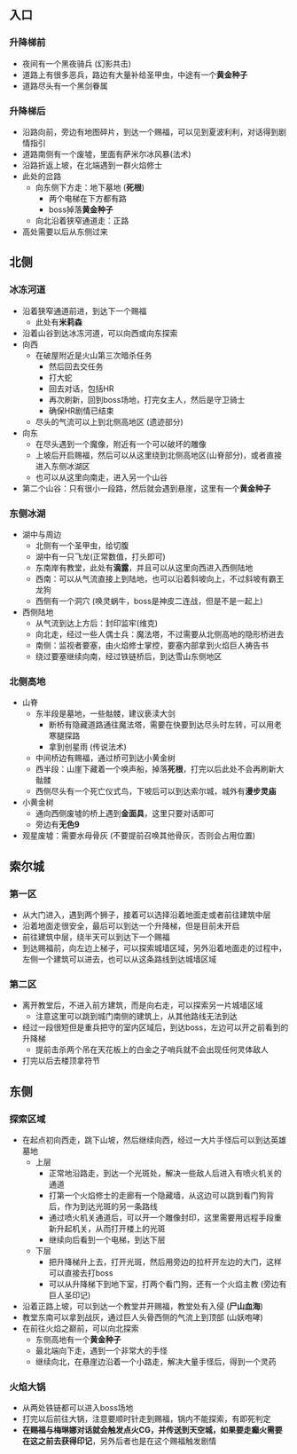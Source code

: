 ## 入口
### 升降梯前
- 夜间有一个黑夜骑兵 (幻影共击)
- 道路上有很多恶兵，路边有大量补给圣甲虫，中途有一个**黄金种子**
- 道路尽头有一个黑剑眷属

### 升降梯后
- 沿路向前，旁边有地图碎片，到达一个赐福，可以见到夏波利利，对话得到剧情指引
- 道路南侧有一个废墟，里面有萨米尔冰风暴(法术)
- 沿路折返上坡，在北端遇到一群火焰修士
- 此处的岔路
	- 向东侧下方走：地下墓地 (**死根**)
		- 两个电梯在下方都有路
		- boss掉落**黄金种子**
	- 向北沿着狭窄通道走：正路
- 高处需要以后从东侧过来

## 北侧
### 冰冻河道
- 沿着狭窄通道前进，到达下一个赐福
	- 此处有**米莉森**
- 沿着山谷到达冰冻河道，可以向西或向东探索
- 向西
	- 在破屋附近是火山第三次暗杀任务
		- 然后回去交任务
		- 打大蛇
		- 回去对话，包括HR
		- 再次刷新，回到boss场地，打完女主人，然后是守卫骑士
		- 确保HR剧情已结束
	- 尽头的气流可以上到北侧高地区 (遗迹部分)
- 向东
	- 在尽头遇到一个魔像，附近有一个可以破坏的雕像
	- 上坡后开启赐福，然后可以从这里绕到北侧高地区(山脊部分)，或者直接进入东侧冰湖区
	- 也可以从这里向南走，进入另一个山谷
- 第二个山谷：只有很小一段路，然后就会遇到悬崖，这里有一个**黄金种子**

### 东侧冰湖
- 湖中与周边
	- 北侧有一个圣甲虫，给切腹
	- 湖中有一只飞龙(正常数值，打头即可)
	- 东南岸有教堂，此处有**滴露**，并且可以从这里向西进入西侧陆地
	- 西南：可以从气流直接上到陆地，也可以沿着斜坡向上，不过斜坡有霸王龙狗
	- 西侧有一个洞穴 (唤灵蜗牛，boss是神皮二连战，但是不是一起上)
- 西侧陆地
	- 从气流到达上方后：封印监牢(维克)
	- 向北走，经过一些人偶士兵：魔法塔，不过需要从北侧高地的隐形桥进去
	- 南侧：监视者要塞，由火焰修士掌控，要塞内部拿到火焰巨人祷告书
	- 绕过要塞继续向南，经过铁链桥后，到达雪山东侧地区

### 北侧高地
- 山脊
	- 东半段是墓地，一些骷髅，建议亵渎大剑
		- 断桥有隐藏道路通往魔法塔，需要在快要到达尽头时左转，可以用老寒腿探路
		- 拿到创星雨 (传说法术)
	- 中间桥边有赐福，通过桥可到达小黄金树
	- 西半段：山崖下藏着一个唤声船，掉落**死根**，打完以后此处不会再刷新大骷髅
	- 西侧尽头有一个死亡仪式鸟，下坡后可以到达索尔城，城外有**漫步灵庙**
- 小黄金树
	- 通向西侧废墟的桥上遇到**金面具**，这里只要对话即可
	- 旁边有**无色9**
- 观星废墟：需要水母骨灰 (不要提前召唤其他骨灰，否则会占用位置)

## 索尔城
### 第一区
- 从大门进入，遇到两个狮子，接着可以选择沿着地面走或者前往建筑中层
- 沿着地面走很安全，最后可以到达一个升降梯，但是目前未开启
- 前往建筑中层，绕半天可以到达下一个赐福
- 到达赐福前，向左边上梯子，可以探索城墙区域，另外沿着地面走的过程中，左侧一个建筑可以进去，也可以从这条路线到达城墙区域

### 第二区
- 离开教堂后，不进入前方建筑，而是向右走，可以探索另一片城墙区域
	- 注意这里可以跳到城门南侧的建筑上，从其他路线无法到达
- 经过一段很短但是重兵把守的室内区域后，到达boss，左边可以开之前看到的升降梯
	- 提前击杀两个吊在天花板上的白金之子哨兵就不会出现任何灵体敌人
- 打完以后去楼顶拿符节

## 东侧
### 探索区域
- 在起点初向西走，跳下山坡，然后继续向西，经过一大片手怪后可以到达英雄墓地
	- 上层
		- 正常地沿路走，到达一个光斑处，解决一些敌人后进入有喷火机关的通道
		- 打第一个火焰修士的走廊有一个隐藏墙，从这边可以跳到看门狗背后，作为到达光斑的另一条路线
		- 通过喷火机关通道后，可以开一个雕像封印，这里需要用远程手段重新升起机关，从而打开楼上的光斑
		- 继续向后看到一个电梯，到达下层
	- 下层
		- 把升降梯升上去，打开光斑，然后用旁边的拉杆开左边的大门，这样可以直接去打boss
		- 可以从升降梯下到地下室，打两个看门狗，还有一个火焰主教 (旁边有巨人圣印记)
- 沿着正路上坡，可以到达一个教堂并开赐福，教堂处有入侵 (**尸山血海**)
- 教堂东南可以拿到战灰，通过巨人头骨西侧的气流上到顶部 (山妖咆哮)
- 在前往火焰之巅前，可以向北探索
	- 东侧高地有一个**黄金种子**
	- 最北端向下走，遇到一个非常大的手怪
	- 继续向北，在悬崖边沿着一个小路走，解决大量手怪后，得到一个灵药

### 火焰大锅
- 从两处铁链都可以进入boss场地
- 打完以后前往大锅，注意要顺时针走到赐福，锅内不能探索，有即死判定
- **在赐福与梅琳娜对话就会触发点火CG，并传送到天空城，如果要走癫火需要在这之前去获得印记**，另外后者也是在这个赐福触发剧情
